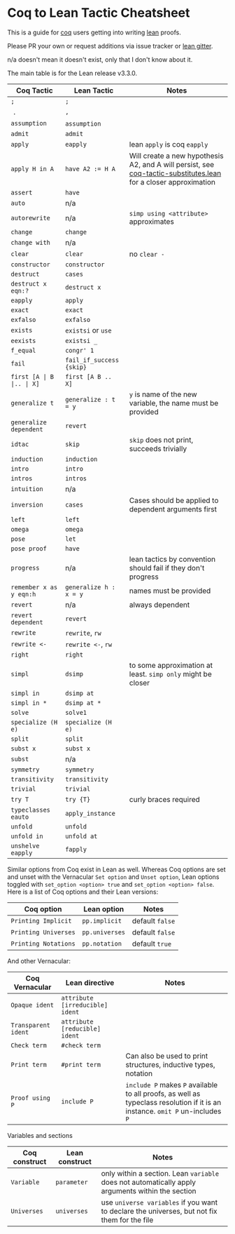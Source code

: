 # Coq to Lean Tactic Cheatsheet
This is a guide for [coq](https://coq.inria.fr/) users getting into writing [lean](https://leanprover.github.io/) proofs.

Please PR your own or request additions via issue tracker or [lean gitter](https://gitter.im/leanprover_public/Lobby).

n/a doesn't mean it doesn't exist, only that I don't know about it.

The main table is for the Lean release v3.3.0.

| Coq Tactic | Lean Tactic | Notes |
| ---------- | ----------- | ------|
|  `;`       |   `;`       |       |
|  `.`       |   `,`       |       |
| `assumption` | `assumption`   |      |
| `admit` | `admit` | |
| `apply` | `eapply` | lean `apply` is coq `eapply` |
| `apply H in A` | `have A2 := H A` | Will create a new hypothesis A2, and A will persist, see [coq-tactic-substitutes.lean](coq-tactic-substitutes.lean) for a closer approximation |
| `assert` | `have` | |
| `auto`  | n/a | |
| `autorewrite` | n/a | `simp using <attribute>` approximates |
| `change` | `change` | |
| `change with` | n/a | |
| `clear` | `clear` | no `clear -` |
| `constructor` | `constructor` | | 
| `destruct` | `cases` | |
| `destruct x eqn:?` | `destruct x` | |
| `eapply` | `apply` | |
| `exact` | `exact` | |
| `exfalso` | `exfalso` | |
| `exists` | `existsi` or `use` | |
| `eexists` | `existsi _` | |
| `f_equal` | `congr' 1` |  |
| `fail` | `fail_if_success {skip}` | |
| `first [A \| B \|.. \| X]` | `first [A B .. X]` | | 
| `generalize t` | `generalize : t = y` | `y` is name of the new variable, the name must be provided |
| `generalize dependent` | `revert` | |
| `idtac` | `skip` | `skip` does not print, succeeds trivially |
| `induction` | `induction` | | 
| `intro` | `intro` | |
| `intros` | `intros` | |
| `intuition` | n/a | |
| `inversion` | `cases` | Cases should be applied to dependent arguments first |
| `left` | `left` | |
| `omega` |`omega` |  |
| `pose` | `let` | |
| `pose proof` | `have` | |
| `progress` | n/a | lean tactics by convention should fail if they don't progress|
| `remember x as y eqn:h` | `generalize h : x = y` | names must be provided |
| `revert` | n/a | always dependent|
| `revert dependent` | `revert` | |
| `rewrite` | `rewrite`, `rw` | |
| `rewrite <-` | `rewrite <-`, `rw` | |
| `right` | `right` | |
| `simpl` | `dsimp` | to some approximation at least. `simp only` might be closer |
| `simpl in` | `dsimp at` | |
| `simpl in *` | `dsimp at *` | |
| `solve` | `solve1` | |
| `specialize (H e)` | `specialize (H e)` |  |
| `split` | `split` | |
| `subst x` | `subst x` | |
| `subst` | n/a | |
| `symmetry` | `symmetry` | |
| `transitivity` | `transitivity` | |
| `trivial` | `trivial` | |
| `try T` | `try {T}` | curly braces required |
| `typeclasses eauto` | `apply_instance` | |
| `unfold` | `unfold` | |
| `unfold in` | `unfold at` | |
| `unshelve eapply` | `fapply` | |

Similar options from Coq exist in Lean as well. Whereas Coq options are set and unset with the Vernacular `Set option` and `Unset option`, Lean options toggled with `set_option <option> true` and `set_option <option> false`. Here is a list of Coq options and their Lean versions:

| Coq option | Lean option | Notes |
|------------|-------------|-------|
| `Printing Implicit` | `pp.implicit` | default `false` |
| `Printing Universes` | `pp.universes` | default `false` |
| `Printing Notations` | `pp.notation` | default `true` |

And other Vernacular:

| Coq Vernacular | Lean directive | Notes |
|----------------|----------------|-------|
| `Opaque ident` | `attribute [irreducible] ident` | |
| `Transparent ident` | `attribute [reducible] ident` | |
| `Check term` | `#check term` | |
| `Print term` | `#print term` | Can also be used to print structures, inductive types, notation |
| `Proof using P` | `include P` | `include P` makes `P` available to all proofs, as well as typeclass resolution if it is an instance. `omit P` un-includes `P` |

Variables and sections

| Coq construct | Lean construct | Notes |
| -             | -              | -     |
| `Variable`      | `parameter`      | only within a section. Lean `variable` does not automatically apply arguments within the section |
| `Universes` | `universes` | use `universe variables` if you want to declare the universes, but not fix them for the file |
 
